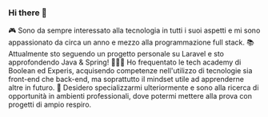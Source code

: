 ### Hi there 👋

🎮 Sono da sempre interessato alla tecnologia in tutti i suoi aspetti e mi sono appassionato da circa un anno e mezzo alla programmazione full stack.
📚 Attualmente sto seguendo un progetto personale su Laravel e sto approfondendo Java & Spring!
👨🏻‍💻 Ho frequentato le tech academy di Boolean ed Experis, acquisendo competenze nell'utilizzo di tecnologie sia front-end che back-end, ma soprattutto il mindset utile ad apprenderne altre in futuro.
🌱 Desidero specializzarmi ulteriormente e sono alla ricerca di opportunità in ambienti professionali, dove potermi mettere alla prova con progetti di ampio respiro.

